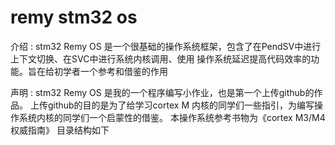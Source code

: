 # remy stm32 os
介绍 : stm32 Remy OS 是一个很基础的操作系统框架，包含了在PendSV中进行上下文切换、在SVC中进行系统内核调用、使用 操作系统延迟提高代码效率的功能。旨在给初学者一个参考和借鉴的作用

声明 : stm32 Remy OS 是我的一个程序编写小作业，也是第一个上传github的作品。 上传github的目的是为了给学习cortex M 内核的同学们一些指引，为编写操作系统内核的同学们一个启蒙性的借鉴。 本操作系统参考书物为《cortex M3/M4 权威指南》
目录结构如下
